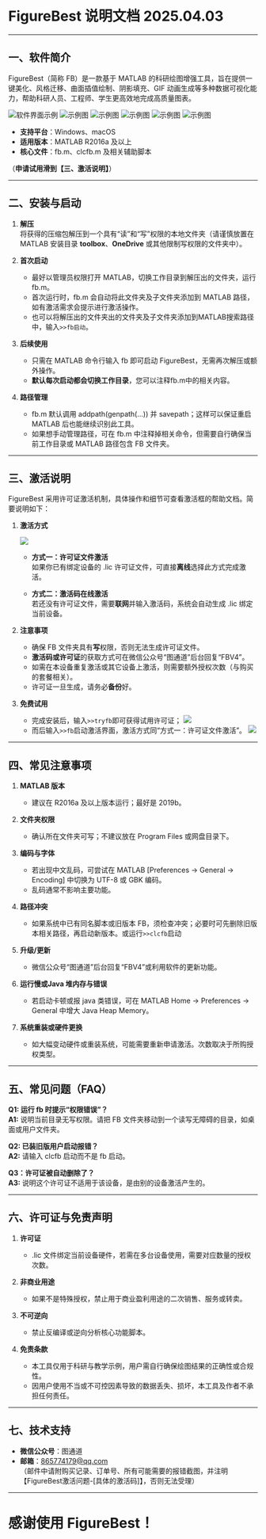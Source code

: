 # FigureBest 说明文档 2025.04.03

---

## 一、软件简介
FigureBest（简称 FB）是一款基于 MATLAB 的科研绘图增强工具，旨在提供一键美化、风格迁移、曲面插值绘制、阴影填充、GIF 动画生成等多种数据可视化能力，帮助科研人员、工程师、学生更高效地完成高质量图表。

![软件界面示例](./images/md/FB4dot7.png)
![示例图](./images/S1.png)
![示例图](./images/S2.png)
![示例图](./images/S3.png)
![示例图](./images/S4.png)
![示例图](./images/S5.png)

- **支持平台**：Windows、macOS  
- **适用版本**：MATLAB R2016a 及以上  
- **核心文件**：fb.m、clcfb.m 及相关辅助脚本

（**申请试用滑到【三、激活说明】**）


---

## 二、安装与启动

1. **解压**  
   将获得的压缩包解压到一个具有“读”和“写”权限的本地文件夹（请谨慎放置在 MATLAB 安装目录 **toolbox**、**OneDrive** 或其他限制写权限的文件夹中）。

2. **首次启动**  
   - 最好以管理员权限打开 MATLAB，切换工作目录到解压出的文件夹，运行 fb.m。  
   - 首次运行时，fb.m 会自动将此文件夹及子文件夹添加到 MATLAB 路径，如有激活需求会提示进行激活操作。
   - 也可以将解压出的文件夹出的文件夹及子文件夹添加到MATLAB搜索路径中，输入`>>fb启动`。

3. **后续使用**  
   - 只需在 MATLAB 命令行输入 fb 即可启动 FigureBest，无需再次解压或额外操作。
   - **默认每次启动都会切换工作目录**，您可以注释fb.m中的相关内容。

4. **路径管理**  
   - fb.m 默认调用 addpath(genpath(...)) 并 savepath；这样可以保证重启 MATLAB 后也能继续识别此工具。  
   - 如果想手动管理路径，可在 fb.m 中注释掉相关命令，但需要自行确保当前工作目录或 MATLAB 路径包含 FB 文件夹。

---

## 三、激活说明

FigureBest 采用许可证激活机制，具体操作和细节可查看激活框的帮助文档。简要说明如下：

1. **激活方式**

	![](./images/md/activate.png)


   - **方式一：许可证文件激活**  
     如果你已有绑定设备的 .lic 许可证文件，可直接**离线**选择此方式完成激活。
   
   - **方式二：激活码在线激活**  
     若还没有许可证文件，需要**联网**并输入激活码，系统会自动生成 .lic 绑定当前设备。

2. **注意事项**

   - 确保 FB 文件夹具有**写**权限，否则无法生成许可证文件。  
   - **激活码或许可证**的获取方式可在微信公众号“图通道”后台回复“FBV4”。  
   - 如需在本设备重复激活或其它设备上激活，则需要额外授权次数（与购买的套餐相关）。
   - 许可证一旦生成，请务必**备份**好。  

3. **免费试用**

   - 完成安装后，输入`>>tryfb`即可获得试用许可证；
   ![](./images/md/trial.png)
   - 而后输入`>>fb`启动激活界面，激活方式同“方式一：许可证文件激活”。
   ![](./images/md/activate.png)

---

## 四、常见注意事项

1. **MATLAB 版本**  
   - 建议在 R2016a 及以上版本运行；最好是 2019b。

2. **文件夹权限**  
   - 确认所在文件夹可写；不建议放在 Program Files 或网盘目录下。

3. **编码与字体**  
   - 若出现中文乱码，可尝试在 MATLAB [Preferences → General → Encoding] 中切换为 UTF-8 或 GBK 编码。  
   - 乱码通常不影响主要功能。

4. **路径冲突**  
   - 如果系统中已有同名脚本或旧版本 FB，须检查冲突；必要时可先删除旧版本相关路径，再启动新版本。或运行`>>clcfb`启动

5. **升级/更新**  
   - 微信公众号“图通道”后台回复“FBV4”或利用软件的更新功能。

6. **运行慢或Java 堆内存与错误**  
   - 若启动卡顿或报 java 类错误，可在 MATLAB Home → Preferences → General 中增大 Java Heap Memory。

7. **系统重装或硬件更换**  
   - 如大幅变动硬件或重装系统，可能需要重新申请激活。次数取决于所购授权类型。

---

## 五、常见问题（FAQ）

**Q1: 运行 fb 时提示“权限错误”？**  
**A1:** 说明当前目录无写权限。请把 FB 文件夹移动到一个读写无障碍的目录，如桌面或用户文件夹。

**Q2: 已装旧版用户启动报错？**  
**A2:** 请输入 clcfb 启动而不是 fb 启动。

**Q3：许可证被自动删除了？**  
**A3:** 说明这个许可证不适用于该设备，是由别的设备激活产生的。

---

## 六、许可证与免责声明

1. **许可证**  
   - .lic 文件绑定当前设备硬件，若需在多台设备使用，需要对应数量的授权次数。

2. **非商业用途**  
   - 如果不是特殊授权，禁止用于商业盈利用途的二次销售、服务或转卖。

3. **不可逆向**  
   - 禁止反编译或逆向分析核心功能脚本。

4. **免责条款**  
   - 本工具仅用于科研与教学示例，用户需自行确保绘图结果的正确性或合规性。  
   - 因用户使用不当或不可控因素导致的数据丢失、损坏，本工具及作者不承担任何责任。

---

## 七、技术支持

- **微信公众号**：图通道  
- **邮箱**：865774179@qq.com  
  （邮件中请附购买记录、订单号、所有可能需要的报错截图，并注明【FigureBest激活问题-[具体的激活码]】，否则无法受理）

---

# 感谢使用 FigureBest！


